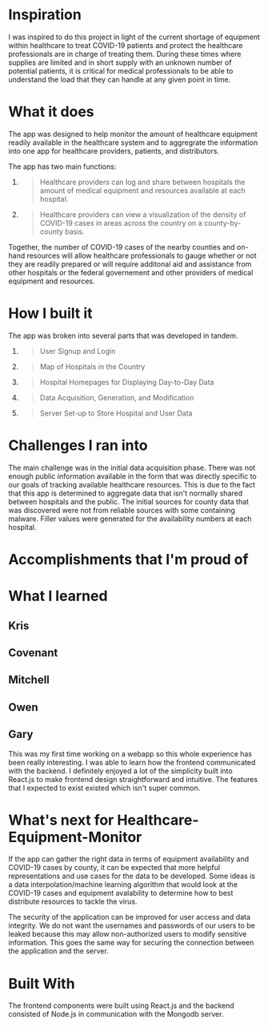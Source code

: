 # Inspiration
I was inspired to do this project in light of the current shortage of equipment within healthcare to treat COVID-19 patients and protect the healthcare professionals are in charge of treating them. During these times where supplies are limited and in short supply with an unknown number of potential patients, it is critical for medical professionals to be able to understand the load that they can handle at any given point in time.

# What it does
The app was designed to help monitor the amount of healthcare equipment readily available in the healthcare system and to aggregrate the information into one app for healthcare providers, patients, and distributors. 

The app has two main functions:
1. > Healthcare providers can log and share between hospitals the amount of medical equipment and resources available at each hospital.
2. > Healthcare providers can view a visualization of the density of COVID-19 cases in areas across the country on a county-by-county basis.

Together, the number of COVID-19 cases of the nearby counties and on-hand resources will allow healthcare professionals to gauge whether or not they are readily prepared or will require additonal aid and assistance from other hospitals or the federal governement and other providers of medical equipment and resources.

# How I built it
The app was broken into several parts that was developed in tandem.
1. > User Signup and Login
2. > Map of Hospitals in the Country
3. > Hospital Homepages for Displaying Day-to-Day Data
4. > Data Acquisition, Generation, and Modification
5. > Server Set-up to Store Hospital and User Data

# Challenges I ran into
The main challenge was in the initial data acquisition phase. There was not enough public information available in the form that was directly specific to our goals of tracking available healthcare resources. This is due to the fact that this app is determined to aggregate data that isn't normally shared between hospitals and the public. The initial sources for county data that was discovered were not from reliable sources with some containing malware. Filler values were generated for the availability numbers at each hospital. 
# Accomplishments that I'm proud of

# What I learned
## Kris

## Covenant

## Mitchell

## Owen

## Gary
This was my first time working on a webapp so this whole experience has been really interesting. I was able to learn how the frontend communicated with the backend. I definitely enjoyed a lot of the simplicity built into React.js to make frontend design straightforward and intuitive. The features that I expected to exist existed which isn't super common.

# What's next for Healthcare-Equipment-Monitor
If the app can gather the right data in terms of equipment availability and COVID-19 cases by county, it can be expected that more helpful representations and use cases for the data to be developed. Some ideas is a data interpolation/machine learning algorithm that would look at the COVID-19 cases and equipment avalability to determine how to best distribute resources to tackle the virus.

The security of the application can be improved for user access and data integrity. We do not want the usernames and passwords of our users to be leaked because this may allow non-authorized users to modify sensitive information. This goes the same way for securing the connection between the application and the server.

# Built With
The frontend components were built using React.js and the backend consisted of Node.js in communication with the Mongodb server.
